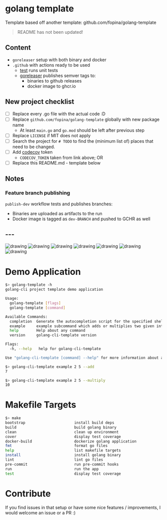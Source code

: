 # golang template

Template based off another template: github.com/fopina/golang-template

> README has not been updated!

## Content

* `goreleaser` setup with both binary and docker
* `.github` with actions ready to be used
    * [test](.github/workflows/test.yml) runs unit tests
    * [goreleaser](.github/workflows/goreleaser.yml) publishes semver tags to:
      * binaries to github releases
      * docker image to ghcr.io

## New project checklist

* [ ] Replace every .go file with the actual code :D
* [ ] Replace `github.com/fopina/golang-template` globally with new package name
    * At least `main.go` and `go.mod` should be left after previous step
* [ ] Replace `LICENSE` if MIT does not apply
* [ ] Search the project for `# TODO` to find the (minimum list of) places that need to be changed.
* [ ] Add [codecov](https://app.codecov.io/github/fopina/) token
    * `CODECOV_TOKEN` taken from link above; OR
* [ ] Replace this README.md - template below

## Notes

### Feature branch publishing

`publish-dev` workflow tests and publishes branches:
* Binaries are uploaded as artifacts to the run
* Docker image is tagged as `dev-BRANCH` and pushed to GCHR as well

## ---


<img src="https://github.com/fopina/golang-template/actions/workflows/test.yml/badge.svg" alt="drawing"/>
<img src="https://github.com/fopina/golang-template/actions/workflows/lint.yml/badge.svg" alt="drawing"/>
<img src="https://pkg.go.dev/badge/github.com/fopina/golang-template.svg" alt="drawing"/>
<img src="https://codecov.io/gh/FalcoSuessgott/golang-cli-template/branch/main/graph/badge.svg" alt="drawing"/>
<img src="https://img.shields.io/github/v/release/FalcoSuessgott/golang-cli-template" alt="drawing"/>
<img src="https://img.shields.io/docker/pulls/falcosuessgott/golang-cli-template" alt="drawing"/>
<img src="https://img.shields.io/github/downloads/FalcoSuessgott/golang-cli-template/total.svg" alt="drawing"/>
</div>


# Demo Application

```sh
$> golang-template -h
golang-cli project template demo application

Usage:
  golang-template [flags]
  golang-template [command]

Available Commands:
  completion  Generate the autocompletion script for the specified shell
  example     example subcommand which adds or multiplies two given integers
  help        Help about any command
  version     golang-cli-template version

Flags:
  -h, --help   help for golang-cli-template

Use "golang-cli-template [command] --help" for more information about a command.
```

```sh
$> golang-cli-template example 2 5 --add
7

$> golang-cli-template example 2 5 --multiply
10
```

# Makefile Targets
```sh
$> make
bootstrap                      install build deps
build                          build golang binary
clean                          clean up environment
cover                          display test coverage
docker-build                   dockerize golang application
fmt                            format go files
help                           list makefile targets
install                        install golang binary
lint                           lint go files
pre-commit                     run pre-commit hooks
run                            run the app
test                           display test coverage
```

# Contribute
If you find issues in that setup or have some nice features / improvements, I would welcome an issue or a PR :)
